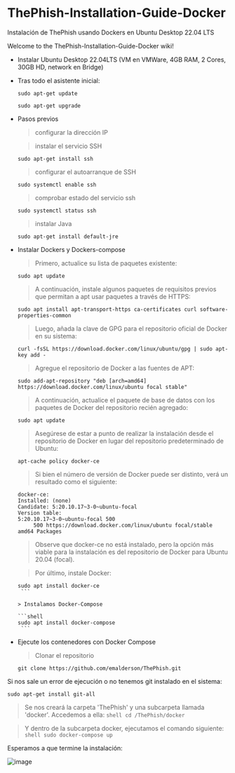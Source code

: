 # ThePhish-Installation-Guide-Docker
Instalación de ThePhish usando Dockers en Ubuntu Desktop 22.04 LTS

Welcome to the ThePhish-Installation-Guide-Docker wiki!

* Instalar Ubuntu Desktop 22.04LTS (VM en VMWare, 4GB RAM, 2 Cores, 30GB HD, network en Bridge)
* Tras todo el asistente inicial:
  ```shell
  sudo apt-get update 
  ```
  ```shell
  sudo apt-get upgrade
  ```
* Pasos previos

  > configurar la dirección IP 

  > instalar el servicio SSH 

  ```shell
  sudo apt-get install ssh
  ```

  > configurar el autoarranque de SSH

  ```shell
  sudo systemctl enable ssh
  ```

  > comprobar estado del servicio ssh

  ```shell
  sudo systemctl status ssh
  ```

  > instalar Java
  ```shell
  sudo apt-get install default-jre
  ```

* Instalar Dockers y Dockers-compose

  > Primero, actualice su lista de paquetes existente:
    
  ```shell
  sudo apt update
  ```
    
  > A continuación, instale algunos paquetes de requisitos previos que permitan a apt usar paquetes a través de HTTPS:
     
  ```shell
  sudo apt install apt-transport-https ca-certificates curl software-properties-common
  ```
      
  > Luego, añada la clave de GPG para el repositorio oficial de Docker en su sistema:
    
  ```shell
  curl -fsSL https://download.docker.com/linux/ubuntu/gpg | sudo apt-key add -
   ```
      
    > Agregue el repositorio de Docker a las fuentes de APT:
    > 
    ```shell
    sudo add-apt-repository "deb [arch=amd64] https://download.docker.com/linux/ubuntu focal stable"
     ```
     
    > A continuación, actualice el paquete de base de datos con los paquetes de Docker del repositorio recién agregado:
    > 
    ```shell
    sudo apt update
     ```
     
    > Asegúrese de estar a punto de realizar la instalación desde el repositorio de Docker en lugar del repositorio predeterminado de Ubuntu:
    > 
    ```shell
    apt-cache policy docker-ce
     ```
     
    > Si bien el número de versión de Docker puede ser distinto, verá un resultado como el siguiente:
     
    ```
    docker-ce:
    Installed: (none)
    Candidate: 5:20.10.17~3-0~ubuntu-focal
    Version table:
    5:20.10.17~3-0~ubuntu-focal 500
         500 https://download.docker.com/linux/ubuntu focal/stable amd64 Packages
    ```
    
    > Observe que docker-ce no está instalado, pero la opción más viable para la instalación es del repositorio de Docker para Ubuntu 20.04 (focal).
    
    > Por último, instale Docker:
    
     ```shell
     sudo apt install docker-ce
      ```
      
    > Instalamos Docker-Compose
    
     ```shell
     sudo apt install docker-compose
      ```

* Ejecute los contenedores con Docker Compose
   
   > Clonar el repositorio
   
   ```shell
   git clone https://github.com/emalderson/ThePhish.git
    ```

Si nos sale un error de ejecución o no tenemos git instalado en el sistema:

```shell
sudo apt-get install git-all
```
    
   > Se nos creará la carpeta 'ThePhish' y una subcarpeta llamada 'docker'. Accedemos a ella:
    ```shell
    cd /ThePhish/docker
     ```
     
   > Y dentro de la subcarpeta docker, ejecutamos el comando siguiente:
    ```shell
    sudo docker-compose up
     ```

Esperamos a que termine la instalación:

![image](https://user-images.githubusercontent.com/20743678/181035255-03b6db11-52a4-47df-8666-8d8bb79a6331.png)


